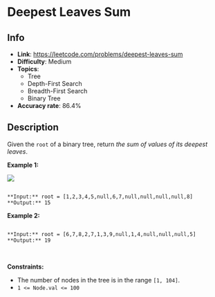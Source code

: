 # Deepest Leaves Sum

## Info  
- **Link**: https://leetcode.com/problems/deepest-leaves-sum
- **Difficulty**: Medium  
- **Topics**:   
    - Tree
    - Depth-First Search
    - Breadth-First Search
    - Binary Tree
- **Accuracy rate**: 86.4%  

## Description  
    
Given the `root` of a binary tree, return *the sum of values of its deepest leaves*.
 


**Example 1:**


![](https://assets.leetcode.com/uploads/2019/07/31/1483_ex1.png)

```

**Input:** root = [1,2,3,4,5,null,6,7,null,null,null,null,8]
**Output:** 15

```

**Example 2:**



```

**Input:** root = [6,7,8,2,7,1,3,9,null,1,4,null,null,null,5]
**Output:** 19

```

 


**Constraints:**


* The number of nodes in the tree is in the range `[1, 104]`.
* `1 <= Node.val <= 100`


  
    